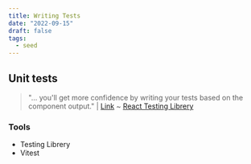 ```yaml
---
title: Writing Tests
date: "2022-09-15"
draft: false
tags:
  - seed
---
```


## Unit tests

> "... you'll get more confidence by writing your tests based on the component
> output." |
> [Link](https://testing-library.com/docs/react-testing-library/migrate-from-enzyme/#:~:text=you%27ll%20get%20more%20confidence%20by%20writing%20your%20tests%20based%20on%20the%20component%20output.)
> ~
> [React Testing Librery](https://testing-library.com/docs/react-testing-library/intro/)

### Tools

- Testing Librery
- Vitest
